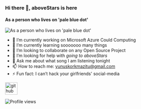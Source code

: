 ### Hi there 👋, aboveStars is here
#### As a person who lives on '**pale blue dot**'
![As a person who lives on '**pale blue dot**'](https://media.giphy.com/media/l0K4k1O7RJSghST3a/giphy.gif)


- 🔭 I’m currently working on Microsoft Azure Could Computing 
- 🌱 I’m currently learning sooooooo many things 
- 👯 I’m looking to collaborate on any Open Source Project 
- 🤔 I’m looking for help with *going to aboveStars* 
- 💬 Ask me about what song I am listening tonight 
- 📫 How to reach me: yunuskorkmazitu@gmail.com 
- ⚡ Fun fact: I can’t hack your girlfriends' social-media 


[<img src='https://cdn.jsdelivr.net/npm/simple-icons@3.0.1/icons/github.svg' alt='github' height='40'>](https://github.com/aboveStars)  

![Profile views](https://gpvc.arturio.dev/aboveStars)  
